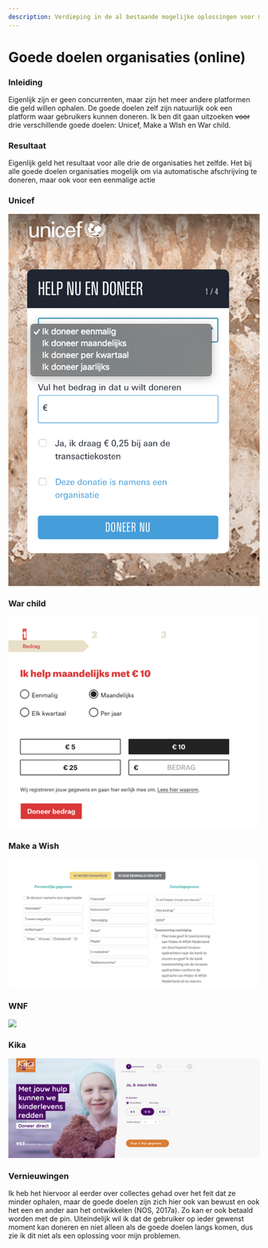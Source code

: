 ```yaml
---
description: Verdieping in de al bestaande mogelijke oplossingen voor mijn probleem.
---
```


# Goede doelen organisaties \(online\)

### Inleiding

Eigenlijk zijn er geen concurrenten, maar zijn het meer andere platformen die geld willen ophalen. De goede doelen zelf zijn natuurlijk ook een platform waar gebruikers kunnen doneren. Ik ben dit gaan uitzoeken ~~voor~~ drie verschillende goede doelen: Unicef, Make a WIsh en War child.

### Resultaat

Eigenlijk geld het resultaat voor alle drie de organisaties het zelfde. Het bij  alle goede doelen organisaties mogelijk om via automatische afschrijving te doneren, maar ook voor een eenmalige actie

### Unicef

![](../.gitbook/assets/schermafbeelding-2019-06-10-om-19.37.27.png)

### War child

![](../.gitbook/assets/schermafbeelding-2019-06-10-om-19.37.44.png)

### Make a Wish

![](../.gitbook/assets/schermafbeelding-2019-06-10-om-19.38.08.png)

### WNF

![](../.gitbook/assets/schermafbeelding-2019-06-10-om-19.38.51.png)

### Kika

![](../.gitbook/assets/schermafbeelding-2019-06-10-om-19.40.31.png)

### Vernieuwingen

Ik heb het hiervoor al eerder over collectes gehad over het feit dat ze minder ophalen, maar de goede doelen zijn zich hier ook van bewust en ook het een en ander aan het ontwikkelen \(NOS, 2017a\). Zo kan er ook betaald worden met de pin. Uiteindelijk wil ik dat de gebruiker op ieder gewenst moment kan doneren en niet alleen als de goede doelen langs komen, dus zie ik dit niet als een oplossing voor mijn problemen.

